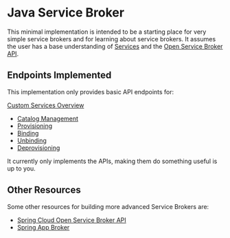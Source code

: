 # Java Service Broker

This minimal implementation is intended to be a starting place for very simple 
service brokers and for learning about service brokers. It assumes the user has 
a base understanding of [Services](https://docs.pivotal.io/pivotalcf/services/index.html)
and the [Open Service Broker API](https://github.com/openservicebrokerapi/servicebroker). 

## Endpoints Implemented

This implementation only provides basic API endpoints for:

[Custom Services Overview](https://docs.pivotal.io/pivotalcf/services/overview.html)

- [Catalog Management](https://github.com/openservicebrokerapi/servicebroker/blob/master/spec.md#catalog-management)
- [Provisioning](https://github.com/openservicebrokerapi/servicebroker/blob/master/spec.md#provisioning)
- [Binding](https://github.com/openservicebrokerapi/servicebroker/blob/master/spec.md#binding)
- [Unbinding](https://github.com/openservicebrokerapi/servicebroker/blob/master/spec.md#unbinding)
- [Deprovisioning](https://github.com/openservicebrokerapi/servicebroker/blob/master/spec.md#deprovisioning)

It currently only implements the APIs, making them do something useful is up to you.

## Other Resources
Some other resources for building more advanced Service Brokers are:

- [Spring Cloud Open Service Broker API](https://spring.io/projects/spring-cloud-open-service-broker)
- [Spring App Broker](https://spring.io/projects/spring-cloud-app-broker)

